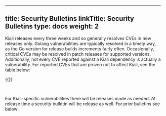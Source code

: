 
---
title: Security Bulletins
linkTitle: Security Bulletins
type: docs
weight: 2
---

Kiali releases every three weeks and so generally resolves CVEs in new releases only.  Golang vulnerabilities are typically resolved in a timely way, as the Go version for release builds increments fairly often. Occasionally, critical CVEs may be resolved in patch releases for supported versions.  Additionally, not every CVE reported against a Kiali dependency is actually a vulnerability.  For reported CVEs that are proven not to affect Kiali, see the table below:

{{<security-cve-table>}}

<br />

For Kiali-specific vulnerabilities there will be releases made as needed.  At release time a security bulletin will be release as well. For prior bulletins see below:

